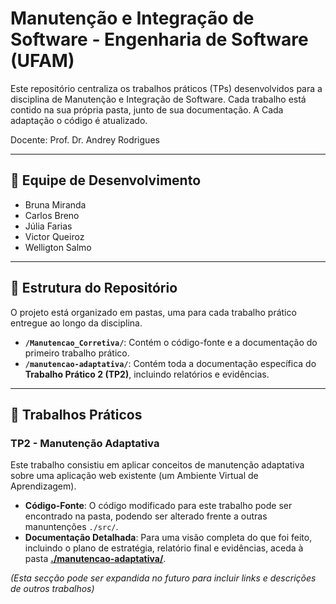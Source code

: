 # Manutenção e Integração de Software - Engenharia de Software (UFAM)

Este repositório centraliza os trabalhos práticos (TPs) desenvolvidos para a disciplina de Manutenção e Integração de Software. 
Cada trabalho está contido na sua própria pasta, junto de sua documentação.
A Cada adaptação o código é atualizado.

Docente: Prof. Dr. Andrey Rodrigues

---

## 🚀 Equipe de Desenvolvimento

* Bruna Miranda
* Carlos Breno
* Júlia Farias
* Victor Queiroz
* Welligton Salmo

---

## 📂 Estrutura do Repositório

O projeto está organizado em pastas, uma para cada trabalho prático entregue ao longo da disciplina.

* **`/Manutencao_Corretiva/`**: Contém o código-fonte e a documentação do primeiro trabalho prático.
* **`/manutencao-adaptativa/`**: Contém toda a documentação específica do **Trabalho Prático 2 (TP2)**, incluindo relatórios e evidências.

---

## 📖 Trabalhos Práticos

### TP2 - Manutenção Adaptativa

Este trabalho consistiu em aplicar conceitos de manutenção adaptativa sobre uma aplicação web existente (um Ambiente Virtual de Aprendizagem).

* **Código-Fonte**: O código modificado para este trabalho pode ser encontrado na pasta, podendo ser alterado frente a outras manuntenções `./src/`.
* **Documentação Detalhada**: Para uma visão completa do que foi feito, incluindo o plano de estratégia, relatório final e evidências, aceda à pasta **[./manutencao-adaptativa/](./manutencao-adaptativa/)**.

*(Esta secção pode ser expandida no futuro para incluir links e descrições de outros trabalhos)*
